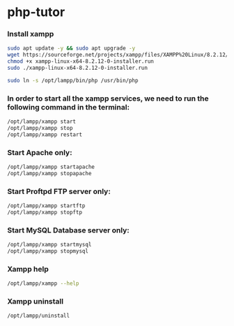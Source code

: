 # php-tutor

### Install xampp
```bash
sudo apt update -y && sudo apt upgrade -y
wget https://sourceforge.net/projects/xampp/files/XAMPP%20Linux/8.2.12/xampp-linux-x64-8.2.12-0-installer.run
chmod +x xampp-linux-x64-8.2.12-0-installer.run
sudo ./xampp-linux-x64-8.2.12-0-installer.run
```

```bash
sudo ln -s /opt/lampp/bin/php /usr/bin/php
```

### In order to start all the xampp services, we need to run the following command in the terminal:
```bash
/opt/lampp/xampp start
/opt/lampp/xampp stop
/opt/lampp/xampp restart
```

### Start Apache only:
```bash
/opt/lampp/xampp startapache
/opt/lampp/xampp stopapache
```

### Start Proftpd FTP server only:
```bash
/opt/lampp/xampp startftp
/opt/lampp/xampp stopftp
```

### Start MySQL Database server only:
```bash
/opt/lampp/xampp startmysql
/opt/lampp/xampp stopmysql
```

### Xampp help
```bash
/opt/lampp/xampp --help
```

### Xampp uninstall
```bash
/opt/lampp/uninstall
```